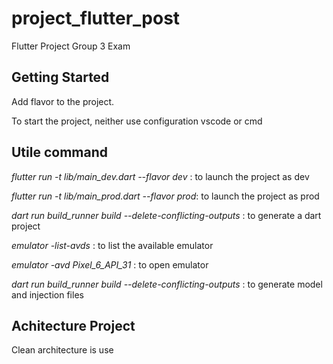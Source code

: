 # project_flutter_post

Flutter Project Group 3 Exam

## Getting Started

Add flavor to the project. 

To start the project, neither use configuration vscode or  cmd

## Utile command

 *flutter run -t lib/main_dev.dart --flavor dev* : to launch the project as dev

 *flutter run -t lib/main_prod.dart --flavor prod*: to launch the project as prod

 *dart run build_runner build --delete-conflicting-outputs* : to generate a dart project

 *emulator -list-avds* : to list the available emulator
 
 *emulator -avd Pixel_6_API_31* : to open emulator

 *dart run build_runner build --delete-conflicting-outputs* : to generate model and injection files
 
 ## Achitecture Project

 Clean architecture is use